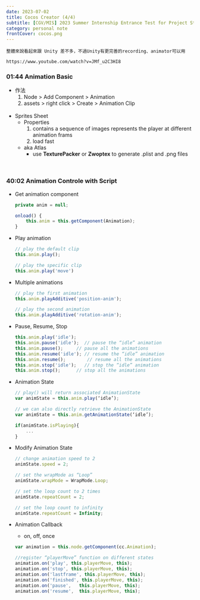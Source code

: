 ```yaml
---
date: 2023-07-02
title: Cocos Creator (4/4)
subtitle: [CGV/MIS] 2023 Summer Internship Entrance Test for Project Students
category: personal note
frontCover: cocos.png
---
```


```citation
整體來說看起來跟 Unity 差不多，不過Unity有更完善的recording、animator可以用
```

```youtube
https://www.youtube.com/watch?v=JMf_u2C3HI8
```

### 01:44 Animation Basic

- 作法
    1. Node > Add Component > Animation
    2. assets > right click > Create > Animation Clip
    <br></br>
- Sprites Sheet
    - Properties
        1. contains a sequence of images represents the player at different animation frams
        2. load fast
    - aka Atlas
        - use **TexturePacker** or **Zwoptex** to generate .plist and .png files
  
<br>

### 40:02 Animation Controle with Script
- Get animation component
    ```typescript
    private anim = null;

    onload() {
        this.anim = this.getComponent(Animation);
    }
    ```
    
- Play animation
    ```typescript
    // play the default clip
    this.anim.play(); 

    // play the specific clip
    this.anim.play('move') 
    ```

- Multiple animations
    ```typescript
    // play the first animation
    this.anim.playAdditive('position-anim'); 

    // play the second animation
    this.anim.playAdditive('rotation-anim'); 
    ```
    
- Pause, Resume, Stop
    ```typescript
    this.anim.play('idle');
    this.anim.pause('idle');  // pause the “idle” animation
    this.anim.pause(); 	   // pause all the animations
    this.anim.resume('idle'); // resume the “idle” animation
    this.anim.resume(); 	   // resume all the animations
    this.anim.stop('idle');   // stop the “idle” animation
    this.anim.stop(); 	   // stop all the animations
    ```
    
- Animation State
    ```typescript
    // play() will return associated AnimationState
    var animState = this.anim.play(‘idle’); 

    // we can also directly retrieve the AnimationState
    var animState = this.anim.getAnimationState(‘idle’); 

    if(animState.isPlaying){
        ...
    }
    ```
    
- Modify Animation State
    ```typescript
    // change animation speed to 2
    animState.speed = 2; 

    // set the wrapMode as “Loop”
    animState.wrapMode = WrapMode.Loop; 

    // set the loop count to 2 times
    animState.repeatCount = 2; 

    // set the loop count to infinity
    animState.repeatCount = Infinity; 
    ```
    
- Animation Callback
    - on, off, once
    ```typescript
    var animation = this.node.getComponent(cc.Animation);

    //register “playerMove” function on different states
    animation.on('play', this.playerMove, this);
    animation.on('stop', this.playerMove, this);
    animation.on('lastframe', this.playerMove, this);
    animation.on('finished', this.playerMove, this);
    animation.on('pause', 	this.playerMove, this);
    animation.on('resume', 	this.playerMove, this);
    ```